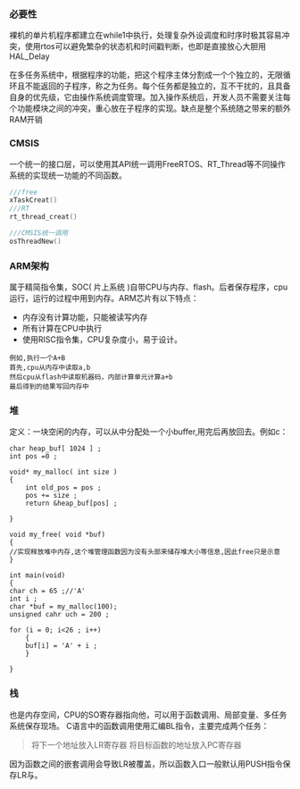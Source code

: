 ### 必要性
裸机的单片机程序都建立在while1中执行，处理复杂外设调度和时序时极其容易冲突，使用rtos可以避免繁杂的状态机和时间戳判断，也即是直接放心大胆用HAL_Delay 

在多任务系统中，根据程序的功能，把这个程序主体分割成一个个独立的，无限循环且不能返回的子程序，称之为任务。每个任务都是独立的，互不干扰的，且具备自身的优先级，它由操作系统调度管理。加入操作系统后，开发人员不需要关注每个功能模块之间的冲突，重心放在子程序的实现。缺点是整个系统随之带来的额外RAM开销

### CMSIS
一个统一的接口层，可以使用其API统一调用FreeRTOS、RT_Thread等不同操作系统的实现统一功能的不同函数。
```c
///free
xTaskCreat()
///RT
rt_thread_creat()

///CMSIS统一调用
osThreadNew()


```

### ARM架构
  属于精简指令集，SOC( 片上系统 )自带CPU与内存、flash。后者保存程序，cpu运行，运行的过程中用到内存。ARM芯片有以下特点：
  - 内存没有计算功能，只能被读写内存
  - 所有计算在CPU中执行
  - 使用RISC指令集，CPU复杂度小，易于设计。
  ```
 例如,执行一个A+B
 首先,cpu从内存中读取a,b
 然后cpu从flash中读取机器码，内部计算单元计算a+b
 最后得到的结果写回内存中
 ```
### 堆
定义：一块空闲的内存，可以从中分配处一个小buffer,用完后再放回去。例如c：
```
char heap_buf[ 1024 ] ;
int pos =0 ;

void* my_malloc( int size )
{
	int old_pos = pos ;
	pos += size ;
	return &heap_buf[pos] ;

}

void my_free( void *buf)
{
//实现释放堆中内存,这个堆管理函数因为没有头部来储存堆大小等信息,因此free只是示意
}

int main(void)
{
char ch = 65 ;//'A'
int i ;
char *buf = my_malloc(100);
unsigned cahr uch = 200 ;

for (i = 0; i<26 ; i++)
	{
	buf[i] = 'A' + i ;
	}

}
```
### 栈
也是内存空间，CPU的SO寄存器指向他，可以用于函数调用、局部变量、多任务系统保存现场。
C语言中的函数调用使用汇编BL指令，主要完成两个任务：
>将下一个地址放入LR寄存器
>将目标函数的地址放入PC寄存器

因为函数之间的嵌套调用会导致LR被覆盖，所以函数入口一般默认用PUSH指令保存LR与。

<!--stackedit_data:
eyJoaXN0b3J5IjpbOTYzNTI2NTk1LDMyMzU2NjI5NSwtMTQ1OT
I2MTI0MCwxMTg2MjgwMDczLDIxMTIyOTIxMCwtMTQ2MzAwOTQw
MCwtMjU4OTYwMjI4LDE5ODkzMzI0NDQsMzIxMTg5MDYzLDMxNz
E3NDM0OSwtMTMxNjY5MjA3OCwtMTEyODI5MjM1NF19
-->